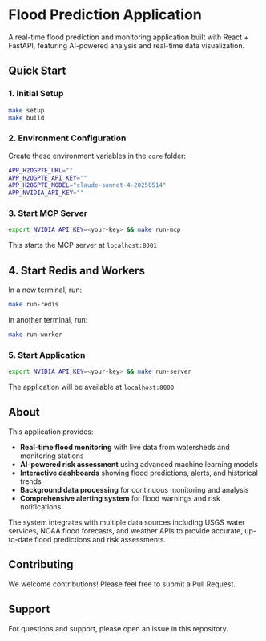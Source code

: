 # Flood Prediction Application

A real-time flood prediction and monitoring application built with React + FastAPI, featuring AI-powered analysis and real-time data visualization.

## Quick Start

### 1. Initial Setup
```bash
make setup
make build
```

### 2. Environment Configuration
Create these environment variables in the `core` folder:
```bash
APP_H2OGPTE_URL=""
APP_H2OGPTE_API_KEY=""
APP_H2OGPTE_MODEL="claude-sonnet-4-20250514"
APP_NVIDIA_API_KEY=""
```

### 3. Start MCP Server
```bash
export NVIDIA_API_KEY=<your-key> && make run-mcp
```
This starts the MCP server at `localhost:8001`

## 4. Start Redis and Workers
In a new terminal, run:
```bash
make run-redis
```
In another terminal, run:
```bash
make run-worker
```

### 5. Start Application
```bash
export NVIDIA_API_KEY=<your-key> && make run-server
```
The application will be available at `localhost:8000`

## About

This application provides:
- **Real-time flood monitoring** with live data from watersheds and monitoring stations
- **AI-powered risk assessment** using advanced machine learning models
- **Interactive dashboards** showing flood predictions, alerts, and historical trends
- **Background data processing** for continuous monitoring and analysis
- **Comprehensive alerting system** for flood warnings and risk notifications

The system integrates with multiple data sources including USGS water services, NOAA flood forecasts, and weather APIs to provide accurate, up-to-date flood predictions and risk assessments.

## Contributing

We welcome contributions! Please feel free to submit a Pull Request.

## Support

For questions and support, please open an issue in this repository.
